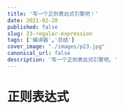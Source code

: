 ```yaml
---
title: '写一个正则表达式引擎吧！'
date: 2021-02-20
published: false
slug: 23-regular-expression
tags: ['编译器','总结']
cover_image: "./images/p23.jpg"
canonical_url: false
description: '写一个正则表达式引擎吧。'
---
```


# 正则表达式

